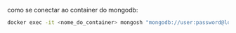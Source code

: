 como se conectar ao container do mongodb:

```bash
docker exec -it <nome_do_container> mongosh "mongodb://user:password@localhost:27017"
```
